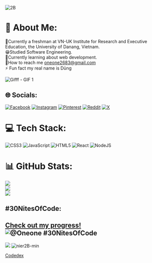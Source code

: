 ![2B](https://github.com/user-attachments/assets/95733ce7-385e-4264-8144-389cc10aa7f7)
# 💫 About Me:
🔭Currently a freshman at VN-UK Institute for Research and Executive Education, the University of Danang, Vietnam.<br>😁Studied Software Engineering.<br>🌱Currently learning about web development.<br>🍃How to reach me oneone2683@gmail.com<br>⚡ Fun fact my real name is Dũng

![Gifff - GIF 1](https://github.com/user-attachments/assets/01d5423e-8ed9-4cdd-a5bf-dab335079fee)          


## 🌐 Socials:
[![Facebook](https://img.shields.io/badge/Facebook-%231877F2.svg?logo=Facebook&logoColor=white)](https://facebook.com/taolai.nguyen.75) [![Instagram](https://img.shields.io/badge/Instagram-%23E4405F.svg?logo=Instagram&logoColor=white)](https://instagram.com/gnudjsjwjsnjddf) [![Pinterest](https://img.shields.io/badge/Pinterest-%23E60023.svg?logo=Pinterest&logoColor=white)](https://pinterest.com/JustFuckingNad) [![Reddit](https://img.shields.io/badge/Reddit-%23FF4500.svg?logo=Reddit&logoColor=white)](https://reddit.com/user/gau1gs7) [![X](https://img.shields.io/badge/X-black.svg?logo=X&logoColor=white)](https://x.com/NguyenDung_1406) 

# 💻 Tech Stack:
![CSS3](https://img.shields.io/badge/css3-%231572B6.svg?style=for-the-badge&logo=css3&logoColor=white) ![JavaScript](https://img.shields.io/badge/javascript-%23323330.svg?style=for-the-badge&logo=javascript&logoColor=%23F7DF1E) ![HTML5](https://img.shields.io/badge/html5-%23E34F26.svg?style=for-the-badge&logo=html5&logoColor=white) ![React](https://img.shields.io/badge/react-%2320232a.svg?style=for-the-badge&logo=react&logoColor=%2361DAFB) ![NodeJS](https://img.shields.io/badge/node.js-6DA55F?style=for-the-badge&logo=node.js&logoColor=white)
# 📊 GitHub Stats:
![](https://github-readme-stats.vercel.app/api?username=Nad1406&theme=blue_navy&hide_border=false&include_all_commits=false&count_private=false)<br/>
![](https://github-readme-streak-stats.herokuapp.com/?user=Nad1406&theme=blue_navy&hide_border=false)<br/>
![](https://github-readme-stats.vercel.app/api/top-langs/?username=Nad1406&theme=blue_navy&hide_border=false&include_all_commits=false&count_private=false&layout=compact)
## #30NitesOfCode:
  [Check out my progress!](https://www.codedex.io/@Oneone/30-nites-of-code)  
  ![@Oneone #30NitesOfCode](https://www.codedex.io/api/petStatus?user=Oneone)
---
[![](https://visitcount.itsvg.in/api?id=Nad1406&icon=2&color=1)](https://visitcount.itsvg.in)
![nier2B-min](https://github.com/user-attachments/assets/4087a153-0cd5-4eab-807d-5bb7e4193fd4)

[Codedex](https://www.codedex.io/images/code-nights/dragon.gif)

<!-- Proudly created with GPRM ( https://gprm.itsvg.in ) -->
